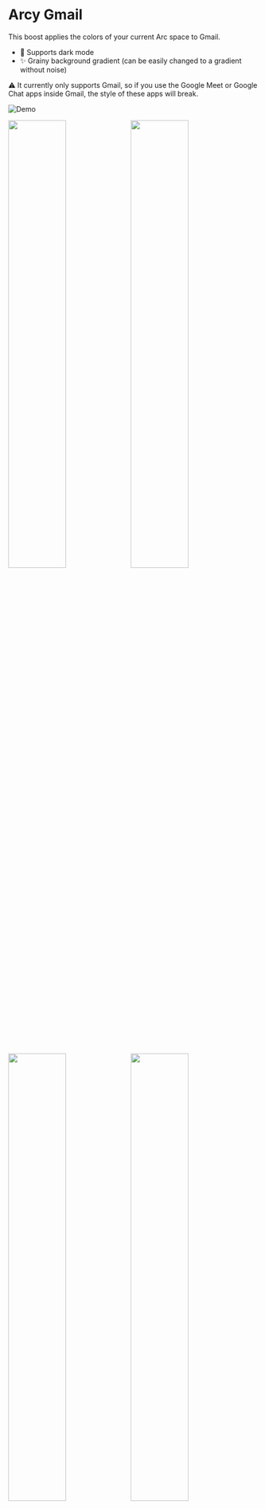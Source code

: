 # Arcy Gmail
This boost applies the colors of your current Arc space to Gmail.

- 🌙 Supports dark mode
- ✨ Grainy background gradient (can be easily changed to a gradient without noise) 

⚠ It currently only supports Gmail, so if you use the Google Meet or Google Chat apps inside Gmail, the style of these apps will break. 

![Demo](/screenshots/Arcy-Gmail.gif)

<img src="https://user-images.githubusercontent.com/37368539/228774962-28328a81-d469-4a32-8801-c6fd1070e8a9.jpeg" width="48%"> <img src="https://user-images.githubusercontent.com/37368539/228775013-23aea19e-cd62-4c7c-ba7a-aadb0a529a08.jpeg" width="48%">  
<img src="https://user-images.githubusercontent.com/37368539/228775066-a052358d-8a6e-48b5-ac35-28c0506e0b6a.png" width="48%"> <img src="https://user-images.githubusercontent.com/37368539/228775085-b0ea035e-82df-4f21-a060-ee6168ae98e0.jpeg" width="48%">
## Installation
1. Create a new boost (`CMD+T` + _New Boost_)
2. Select _Style_
3. Select _A specific website_
4. Enter `mail.google.com/mail` and hit _Create Boost_
5. Copy the content of [styles.css](https://github.dev/irenmax/arcy-gmail/blob/cf1f19b7328a985904427d81997ba3e68ee06cde/styles.css) and paste it to your boost


## Issues and pending refinements
Known and open Issues are listed [here](https://github.com/irenmax/arcy-gmail/issues). Feel free to open a new issue or resolve an open one. 

## ChangeLog
### 04/29/2023
- improved header background and icons
- search field now is better colored
- colored the sidebar if Chat and Meet is active (other apps are not supported yet) 
- tooltip background color
